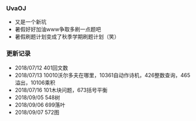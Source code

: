 ### UvaOJ
- 又是一个新坑
- 暑假好好加油www争取多刷一点题吧
- 暑假刷题计划变成了秋季学期刷题计划（笑）

### 更新记录
- 2018/07/12 401回文数
- 2018/07/13 10010沃尔多夫在哪里，10361自动作诗机，426整数查询，465溢出，10106乘积
- 2018/07/16 101木块问题，673括号平衡
- 2018/09/05 548树
- 2018/09/06 699落叶
- 2018/09/07 572图

